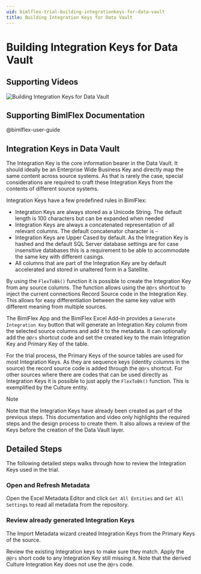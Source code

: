 ```yaml
---
uid: bimlflex-trial-building-integrationkeys-for-data-vault
title: Building Integration Keys for Data Vault
---
```

# Building Integration Keys for Data Vault

## Supporting Videos

![Building Integration Keys for Data Vault](https://www.youtube.com/watch?v=MxgtvbQ4-6o?rel=0&autoplay=0)

## Supporting BimlFlex Documentation

@bimlflex-user-guide

## Integration Keys in Data Vault

The Integration Key is the core information bearer in the Data Vault. It should ideally be an Enterprise Wide Business Key and directly map the same content across source systems. As that is rarely the case, special considerations are required to craft these Integration Keys from the contents of different source systems.

Integration Keys have a few predefined rules in BimlFlex:

* Integration Keys are always stored as a Unicode String. The default length is 100 characters but can be expanded when needed
* Integration Keys are always a concatenated representation of all relevant columns. The default concatenator character is `~`
* Integration Keys are Upper Cased by default. As the Integration Key is hashed and the default SQL Server database settings are for case insensitive databases this is a requirement to be able to accommodate the same key with different casings.
* All columns that are part of the Integration Key are by default accelerated and stored in unaltered form in a Satellite.

By using the `FlexToBk()` function it is possible to create the Integration Key from any source columns. The function allows using the `@@rs` shortcut to inject the current connections Record Source code in the Integration Key. This allows for easy differentiation between the same key value with different meaning from multiple sources.

The BimlFlex App and the BimlFlex Excel Add-in provides a `Generate Integration Key` button that will generate an Integration Key column from the selected source columns and add it to the metadata. It can optionally add the `@@rs` shortcut code and set the created key to the main Integration Key and Primary Key of the table.

For the trial process, the Primary Keys of the source tables are used for most Integration Keys. As they are sequence keys (identity columns in the source) the record source code is added through the `@@rs` shortcut. For other sources where there are codes that can be used directly as Integration Keys it is possible to just apply the `FlexToBk()` function. This is exemplified by the Culture entity.

> [!NOTE]
> Note that the Integration Keys have already been created as part of the previous steps. This documentation and video only highlights the required steps and the design process to create them. It also allows a review of the Keys before the creation of the Data Vault layer.

## Detailed Steps

The following detailed steps walks through how to review the Integration Keys used in the trial.

### Open and Refresh Metadata

Open the Excel Metadata Editor and click `Get All Entities` and `Get All Settings` to read all metadata from the repository.

### Review already generated Integration Keys

The Import Metadata wizard created Integration Keys from the Primary Keys of the source.

Review the existing Integration keys to make sure they match. Apply the `@@rs` short code to any Integration Key still missing it. Note that the derived Culture Integration Key does not use the `@@rs` code.